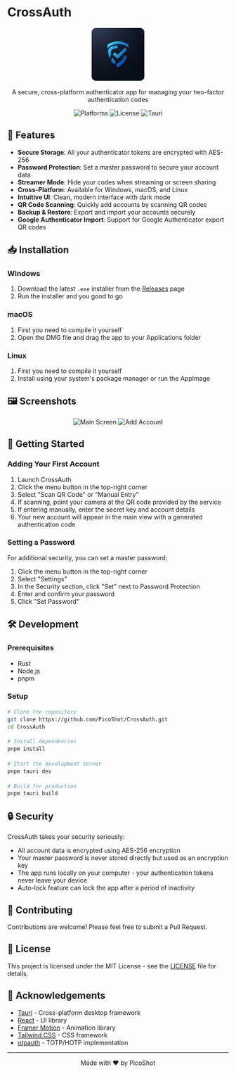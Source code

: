 # CrossAuth

<p align="center">
  <img src="src-tauri/icons/icon.png" width="120" alt="CrossAuth Logo">
</p>

<p align="center">
  A secure, cross-platform authenticator app for managing your two-factor authentication codes
</p>

<p align="center">
  <img src="https://img.shields.io/badge/platform-Windows%20%7C%20macOS%20%7C%20Linux-blue" alt="Platforms">
  <img src="https://img.shields.io/badge/license-MIT-green" alt="License">
  <img src="https://img.shields.io/badge/Tauri-2.0-blueviolet" alt="Tauri">
</p>

## 🔐 Features

- **Secure Storage**: All your authenticator tokens are encrypted with AES-256
- **Password Protection**: Set a master password to secure your account data
- **Streamer Mode**: Hide your codes when streaming or screen sharing
- **Cross-Platform**: Available for Windows, macOS, and Linux
- **Intuitive UI**: Clean, modern interface with dark mode
- **QR Code Scanning**: Quickly add accounts by scanning QR codes
- **Backup & Restore**: Export and import your accounts securely
- **Google Authenticator Import**: Support for Google Authenticator export QR codes

## 📥 Installation

### Windows

1. Download the latest `.exe` installer from the [Releases](https://github.com/PicoShot/CrossAuth/releases) page
2. Run the installer and you good to go

### macOS

1. First you need to compile it yourself
2. Open the DMG file and drag the app to your Applications folder

### Linux

1. First you need to compile it yourself
2. Install using your system's package manager or run the AppImage

## 🖼️ Screenshots

<div align="center">
  <img src="resources/accounts.png" width="400" alt="Main Screen">
  <img src="resources/add-account.png" width="400" alt="Add Account">
</div>

## 🚀 Getting Started

### Adding Your First Account

1. Launch CrossAuth
2. Click the menu button in the top-right corner
3. Select "Scan QR Code" or "Manual Entry"
4. If scanning, point your camera at the QR code provided by the service
5. If entering manually, enter the secret key and account details
6. Your new account will appear in the main view with a generated authentication code

### Setting a Password

For additional security, you can set a master password:

1. Click the menu button in the top-right corner
2. Select "Settings"
3. In the Security section, click "Set" next to Password Protection
4. Enter and confirm your password
5. Click "Set Password"

## 🛠️ Development

### Prerequisites

- Rust
- Node.js
- pnpm

### Setup

```bash
# Clone the repository
git clone https://github.com/PicoShot/CrossAuth.git
cd CrossAuth

# Install dependencies
pnpm install

# Start the development server
pnpm tauri dev

# Build for production
pnpm tauri build
```

## 🔒 Security

CrossAuth takes your security seriously:

- All account data is encrypted using AES-256 encryption
- Your master password is never stored directly but used as an encryption key
- The app runs locally on your computer - your authentication tokens never leave your device
- Auto-lock feature can lock the app after a period of inactivity

## 🤝 Contributing

Contributions are welcome! Please feel free to submit a Pull Request.


## 📝 License

This project is licensed under the MIT License - see the [LICENSE](LICENSE) file for details.

## 🙏 Acknowledgements

- [Tauri](https://tauri.app/) - Cross-platform desktop framework
- [React](https://reactjs.org/) - UI library
- [Framer Motion](https://www.framer.com/motion/) - Animation library
- [Tailwind CSS](https://tailwindcss.com/) - CSS framework
- [otpauth](https://github.com/hectorm/otpauth) - TOTP/HOTP implementation

---

<p align="center">
  Made with ❤️ by PicoShot
</p>
